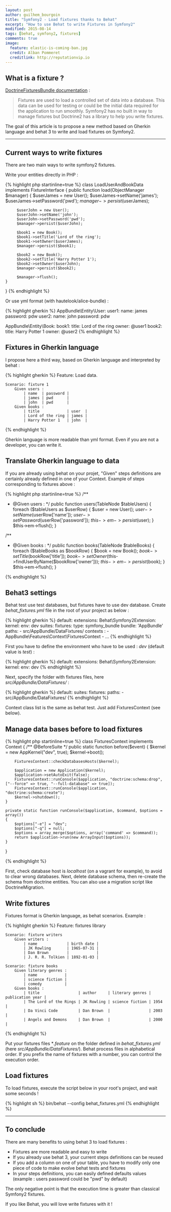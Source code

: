 ```yaml
---
layout: post
author: guilhem_bourgoin
title: "Symfony2 - Load fixtures thanks to Behat"
excerpt: "How to use Behat to write Fixtures in Symfony2"
modified: 2015-08-14
tags: [behat, symfony2, fixtures]
comments: true
image:
  feature: elastic-is-coming-ban.jpg
  credit: Alban Pommeret
  creditlink: http://reputationvip.io
---
```


## What is a fixture ?

[DoctrineFixturesBundle documentation](http://symfony.com/doc/current/bundles/DoctrineFixturesBundle/index.html) :

>Fixtures are used to load a controlled set of data into a database. This data can be used for testing or could be the initial data required for the application to run smoothly. Symfony2 has no built in way to manage fixtures but Doctrine2 has a library to help you write fixtures.

The goal of this article is to propose a new method based on Gherkin language and behat 3 to write and load fixtures on Symfony2.

***

## Current ways to write fixtures

There are two main ways to write symfony2 fixtures.

Write your entities directly in PHP :

{% highlight php startinline=true %}
class LoadUserAndBookData implements FixtureInterface
{
    public function load(ObjectManager $manager)
    {
         $userJames = new User();
         $userJames->setName('james');
         $userJames->setPassword('pwd');
         $manager->persist($userJames);
     
         $userJohn = new User();
         $userJohn->setName('john');
         $userJohn->setPassword('pwd'); 
         $manager->persist($userJohn); 
     
         $book1 = new Book();
         $book1->setTitle('Lord of the ring');
         $book1->setOwner($userJames); 
         $manager->persist($book1);
     
         $book2 = new Book();
         $book2->setTitle('Harry Potter 1');
         $book2->setOwner($userJohn); 
         $manager->persist($book2);
     
         $manager->flush();
    }
}
{% endhighlight %}


Or use yml format (with hautelook/alice-bundle) :

{% highlight gherkin %}
AppBundle\Entity\User:
    user1: 
        name: james
        password: pdw
    user2:
        name: john
        password: pdw

AppBundle\Entity\Book:
    book1: 
        title: Lord of the ring
        owner: @user1
    book2:
        title: Harry Potter 1
        owner: @user2
{% endhighlight %}


## Fixtures in Gherkin language

I propose here a third way, based on Gherkin language and interpreted by behat :

{% highlight gherkin %}
Feature: Load data.

    Scenario: fixture 1
        Given users :
            | name  | password |
            | james | pwd      |
            | john  | pwd      |
        Given books :
            | title            | user  |
            | Lord of the ring | james |
            | Harry Potter 1   | john  |

{% endhighlight %}

Gherkin language is more readable than yml format. Even if you are not a developer, you can write it.


## Translate Gherkin language to data

If you are already using behat on your projet, "Given" steps definitions are certainly already defined in one of your Context.
Example of steps corresponding to fixtures above :

{% highlight php startinline=true %}
/**
 * @Given users :
 */
public function users(TableNode $tableUsers)
{
    foreach ($tableUsers as $userRow) {
        $user = new User();
        $user->setName($userRow['name']);
        $user->setPassword($userRow['password']);
        $this->em->persist($user);
    }
    $this->em->flush();
}

/**
 * @Given books :
 */
public function books(TableNode $tableBooks)
{
    foreach ($tableBooks as $bookRow) {
        $book = new Book();
        $book->setTitle($bookRow['title']);
        $book->setOwner($this->findUserByName($bookRow['owner']));
        $this->em->persist($book);
    }
    $this->em->flush();
}

{% endhighlight %}

## Behat3 settings

Behat test use test databases, but fixtures have to use dev database. Create *behat_fixtures.yml* file in the root of your project as below :

{% highlight gherkin %}
default:
    extensions:
        Behat\Symfony2Extension:
            kernel:
                env: dev
    suites:
        fixtures:
            type: symfony_bundle
            bundle: 'AppBundle'
            paths:
                - src/AppBundle/DataFixtures/
            contexts :
                - AppBundle\Features\Context\FixturesContext
                - ...
{% endhighlight %}

First you have to define the environment who have to be used : *dev* (default value is *test*) :

{% highlight gherkin %}
default:
    extensions:
        Behat\Symfony2Extension:
            kernel:
                env: dev
{% endhighlight %}

Next, specify the folder with fixtures files,  here *src/AppBundle/DataFixtures/* :

{% highlight gherkin %}
default:
    suites:
        fixtures:
            paths:
                - src/AppBundle/DataFixtures/
{% endhighlight %}

Context class list is the same as behat test. Just add FixturesContext (see below).


## Manage data bases before to load fixtures

{% highlight php startinline=true %}
class FixturesContext implements Context
{
    /** @BeforeSuite */
    public static function before($event)
    {
        $kernel = new AppKernel("dev", true);
        $kernel->boot();
    
        FixturesContext::checkDatabasesHosts($kernel);
    
        $application = new Application($kernel);
        $application->setAutoExit(false);
        FixturesContext::runConsole($application, "doctrine:schema:drop", ["--force" => true, "--full-database" => true]);
        FixturesContext::runConsole($application, "doctrine:schema:create");
        $kernel->shutdown();
    }
    
    private static function runConsole($application, $command, $options = array())
    {
        $options["-e"] = "dev";
        $options["-q"] = null;
        $options = array_merge($options, array('command' => $command));
        return $application->run(new ArrayInput($options));
    }
}

{% endhighlight %}

First, check database host is *localhost* (on a vagrant for example), to avoid to clear wrong databases.
Next, delete database schema, then re-create the schema from doctrine entities. You can also use a migration script like DoctrineMigration.

## Write fixtures

Fixtures format is Gherkin language, as behat scenarios. Example :

{% highlight gherkin %}
Feature: fixtures library

    Scenario: fixture writers
        Given writers :
            | name             | birth date |
            | JK Rowling       | 1965-07-31 |
            | Dan Brown        |            |
            | J. R. R. Tolkien | 1892-01-03 |

    Scenario: fixture books
        Given literary genres :
            | name            |
            | science fiction |
            | comedy          |
        Given books :
            | title                 | author     | literary genres | publication year |
            | The Lord of the Rings | JK Rowling | science fiction | 1954             |
            | Da Vinci Code         | Dan Brown  |                 | 2003             |
            | Angels and Demons     | Dan Brown  |                 | 2000             |
{% endhighlight %}

Put your fixtures files **.feature* on the folder defined in *behat_fixtures.yml* (here *src/AppBundle/DataFixtures/*).
Behat process files in alphabetical order. If you prefix the name of fixtures with a number, you can control the execution order.

## Load fixtures

To load fixtures, execute the script below in your root's project, and wait some seconds !

{% highlight sh %}
bin/behat --config behat_fixtures.yml
{% endhighlight %}


***

## To conclude

There are many benefits to using behat 3 to load fixtures :

* Fixtures are more readable and easy to write
* If you already use behat 3, your current steps definitions can be reused
* If you add a column on one of your table, you have to modify only one piece of code to make evolve behat tests and fixtures
* In your steps definitions, you can easily defined defaults values (example : users password could be "pwd" by default)

The only negative point is that the execution time is greater than classical Symfony2 fixtures.

If you like Behat, you will love write fixtures with it !
